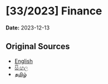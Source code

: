 # [33/2023] Finance

**Date:** 2023-12-13

## Original Sources

- [English](https://documents.gov.lk/view/acts/2023/12/33-2023_E.pdf)
- [සිංහල](https://documents.gov.lk/view/acts/2023/12/33-2023_S.pdf)
- [தமிழ்](https://documents.gov.lk/view/acts/2023/12/33-2023_T.pdf)

